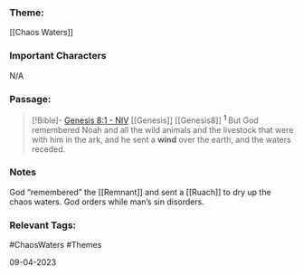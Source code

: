 ### Theme: 
[[Chaos Waters]]

### Important Characters
N/A

### Passage:

> [!Bible]- [Genesis 8:1 - NIV](https://bolls.life/NIV/1/8/) [[Genesis]] [[Genesis8]]
>  <sup> **1** </sup>But God remembered Noah and all the wild animals and the livestock that were with him in the ark, and he sent a **wind** over the earth, and the waters receded.

### Notes
God “remembered” the [[Remnant]] and sent a [[Ruach]] to dry up the chaos waters. God orders while man’s sin disorders.

### Relevant Tags:
#ChaosWaters  #Themes 

09-04-2023